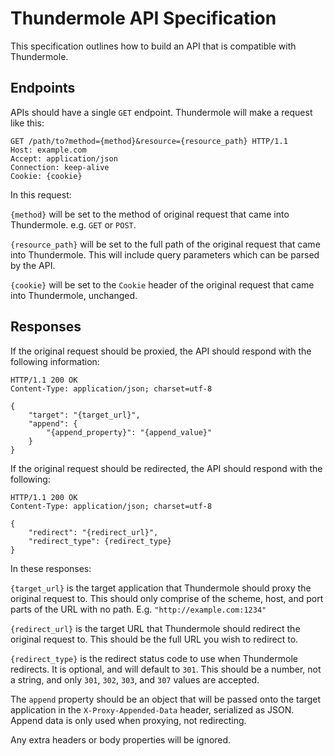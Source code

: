 
Thundermole API Specification
=============================

This specification outlines how to build an API that is compatible with Thundermole.


Endpoints
---------

APIs should have a single `GET` endpoint. Thundermole will make a request like this:

```
GET /path/to?method={method}&resource={resource_path} HTTP/1.1
Host: example.com
Accept: application/json
Connection: keep-alive
Cookie: {cookie}
```

In this request:

`{method}` will be set to the method of original request that came into Thundermole. e.g. `GET` or `POST`.

`{resource_path}` will be set to the full path of the original request that came into Thundermole. This will include query parameters which can be parsed by the API.

`{cookie}` will be set to the `Cookie` header of the original request that came into Thundermole, unchanged.


Responses
---------

If the original request should be proxied, the API should respond with the following information:

```
HTTP/1.1 200 OK
Content-Type: application/json; charset=utf-8

{
    "target": "{target_url}",
    "append": {
        "{append_property}": "{append_value}"
    }
}
```

If the original request should be redirected, the API should respond with the following:

```
HTTP/1.1 200 OK
Content-Type: application/json; charset=utf-8

{
    "redirect": "{redirect_url}",
    "redirect_type": {redirect_type}
}
```

In these responses:

`{target_url}` is the target application that Thundermole should proxy the original request to. This should only comprise of the scheme, host, and port parts of the URL with no path. E.g. `"http://example.com:1234"`

`{redirect_url}` is the target URL that Thundermole should redirect the original request to. This should be the full URL you wish to redirect to.

`{redirect_type}` is the redirect status code to use when Thundermole redirects. It is optional, and will default to `301`. This should be a number, not a string, and only `301`, `302`, `303`, and `307` values are accepted.

The `append` property should be an object that will be passed onto the target application in the `X-Proxy-Appended-Data` header, serialized as JSON. Append data is only used when proxying, not redirecting.

Any extra headers or body properties will be ignored.
